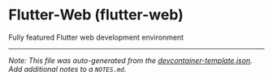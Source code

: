 
# Flutter-Web (flutter-web)

Fully featured Flutter web development environment





---

_Note: This file was auto-generated from the [devcontainer-template.json](https://github.com/beauremus/devcontainer-features/blob/main/src/flutter-web/devcontainer-template.json).  Add additional notes to a `NOTES.md`._
